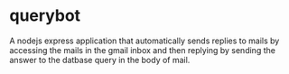 # querybot
A nodejs express application that automatically sends replies to mails by accessing the mails in the gmail inbox and then replying by sending the answer to the datbase query in the body of mail.
